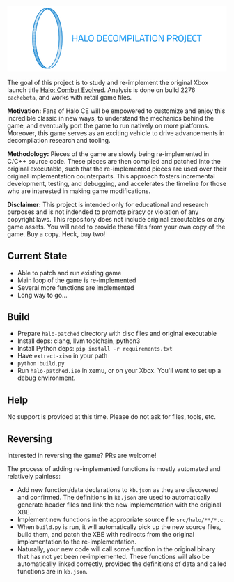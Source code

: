 ![Halo Decompilation Project](logo.png)

The goal of this project is to study and re-implement the original Xbox launch title [Halo: Combat Evolved](https://en.wikipedia.org/wiki/Halo:_Combat_Evolved). Analysis is done on build 2276 `cachebeta`, and works with retail game files.

**Motivation:** Fans of Halo CE will be empowered to customize and enjoy this incredible classic in new ways, to understand the mechanics behind the game, and eventually port the game to run natively on more platforms. Moreover, this game serves as an exciting vehicle to drive advancements in decompilation research and tooling.

**Methodology:** Pieces of the game are slowly being re-implemented in C/C++ source code. These pieces are then compiled and patched into the original executable, such that the re-implemented pieces are used over their original implementation counterparts. This approach fosters incremental development, testing, and debugging, and accelerates the timeline for those who are interested in making game modifications.

**Disclaimer:** This project is intended only for educational and research purposes and is not indended to promote piracy or violation of any copyright laws. This repository does not include original executables or any game assets. You will need to provide these files from your own copy of the game. Buy a copy. Heck, buy two!

Current State
-------------
- Able to patch and run existing game
- Main loop of the game is re-implemented
- Several more functions are implemented
- Long way to go...

Build
-----
* Prepare `halo-patched` directory with disc files and original executable
* Install deps: clang, llvm toolchain, python3
* Install Python deps: `pip install -r requirements.txt`
* Have `extract-xiso` in your path
* `python build.py`
* Run `halo-patched.iso` in xemu, or on your Xbox. You'll want to set up a debug environment.

Help
----
No support is provided at this time. Please do not ask for files, tools, etc.

Reversing
---------
Interested in reversing the game? PRs are welcome!

The process of adding re-implemented functions is mostly automated and relatively painless:
* Add new function/data declarations to `kb.json` as they are discovered and confirmed. The definitions in `kb.json` are used to automatically generate header files and link the new implementation with the original XBE.
* Implement new functions in the appropriate source file `src/halo/**/*.c`.
* When `build.py` is run, it will automatically pick up the new source files, build them, and patch the XBE with redirects from the original implementation to the re-implementation.
* Naturally, your new code will call some function in the original binary that has not yet been re-implemented. These functions will also be automatically linked correctly, provided the definitions of data and called functions are in `kb.json`.
